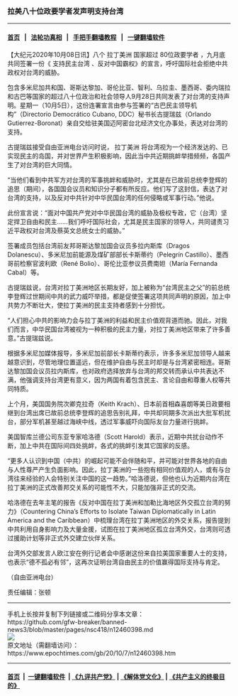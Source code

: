 ### 拉美八十位政要学者发声明支持台湾
------------------------

#### [首页](https://github.com/gfw-breaker/banned-news3/blob/master/README.md) &nbsp;&nbsp;|&nbsp;&nbsp; [法轮功真相](https://github.com/begood0513/basic/blob/master/README.md)  &nbsp;&nbsp;|&nbsp;&nbsp; [手把手翻墙教程](https://github.com/gfw-breaker/guides/wiki)  &nbsp;&nbsp;|&nbsp;&nbsp; [一键翻墙软件](https://github.com/gfw-breaker/nogfw/blob/master/README.md)  



<div><p>
 【大纪元2020年10月08日讯】八个
 <ok href="https://www.epochtimes.com/gb/tag/%E6%8B%89%E4%B8%81%E7%BE%8E%E6%B4%B2.html">
  拉丁美洲
 </ok>
 国家超过
 <ok href="https://www.epochtimes.com/gb/tag/80%E4%BD%8D%E6%94%BF%E8%A6%81%E5%AD%A6%E8%80%85.html">
  80位政要学者
 </ok>
 ，九月底共同签署一份《
 <ok href="https://www.epochtimes.com/gb/tag/%E6%94%AF%E6%8C%81%E6%B0%91%E4%B8%BB%E5%8F%B0%E6%B9%BE.html">
  支持民主台湾
 </ok>
 、反对中国霸权》的宣言，呼吁国际社会拒绝中共政权对台湾的威胁。
</p>
<p>
 包含多米尼加共和国、哥斯达黎加、哥伦比亚、智利、乌拉圭、墨西哥、委内瑞拉和古巴等国家的超过八十位政治和社会领导人9月28日共同发表了对台湾的支持声明。星期一（10月5日），这份连署宣言由参与签署的“古巴民主领导机构”（Directorio Democrático Cubano, DDC）秘书长古提瑞兹（Orlando Gutierrez-Boronat）亲自交给驻美国迈阿密台北经济文化办事处，表达对台湾的支持。
</p>
<p>
 古提瑞兹接受自由亚洲电台访问时说，
 <ok href="https://www.epochtimes.com/gb/tag/%E6%8B%89%E4%B8%81%E7%BE%8E%E6%B4%B2.html">
  拉丁美洲
 </ok>
 将台湾视为一个经济发达的、已实现民主的岛国，并对世界产生积极影响，因此当中共近期挑衅举措频频，各国产生了对台湾的巨大同情。
</p>
<p>
 “当他们看到中共军方对台湾的军事挑衅和威胁时，尤其是在已故前总统李登辉的追思（期间），各国国会议员和知识分子都有所反应。他们写了这封信，表达了对台湾的支持，以及反对中共针对中华民国台湾的任何侵略或军事行动。”他说。
</p>
<p>
 此份宣言说：“面对中国共产党对中华民国台湾的威胁及极权专政，它（台湾）坚定捍卫自由和民主……我们呼吁国际社会，尤其是民主国家的领导人，共同谴责习近平政权对台湾及蔡英文总统女士的威胁。”
</p>
<p>
 签署成员包括台湾前友邦哥斯达黎加国会议员多拉内斯库（Dragos Dolanescu）、多米尼加前能源及煤矿部部长卡斯蒂约（Pelegrín Castillo）、墨西哥前检察官波利欧（René Bolio）、哥伦比亚参议员费南妲（María Fernanda Cabal）等。
</p>
<p>
 古提瑞兹说，台湾对拉丁美洲地区长期友好，加上被称为“台湾民主之父”的前总统李登辉过世期间中共的武力威吓举措，都是促使签署这项共同声明的原因，加上中共势力不断壮大，使拉丁美洲的民主支持者感到十分担忧。
</p>
<p>
 “人们担心中共的影响力会与拉丁美洲的利益和民主价值观背道而驰。因此，对我们而言，中华民国台湾被视为一种积极的民主力量，对拉丁美洲地区带来了许多善意。”古提瑞兹说。
</p>
<p>
 根据多米尼加媒体报导，多米尼加前部长卡斯蒂约表示，许多多米尼加领导人越来越意识到，尽管地理位置遥远，但在维护自由与民主时却是与台湾紧密相连。哥斯达黎加国会议员拉内斯库，也对政府选择放弃与台湾的邦交转而承认中共表达不满，他强调支持台湾更有意义，因为两国有着包含民主、言论自由和尊重人权等共同特质。
</p>
<p>
 上个月，美国国务院次卿克拉奇（Keith Krach）、日本前首相森喜朗等美日政要相继到台湾出席已故前总统李登辉的追思告别礼拜，中共却同期多次派出大批军机扰台，部分军机甚至越过海峡中线，透过军事威吓向国际友台力量进行挑衅。
</p>
<p>
 美国智库兰德公司东亚专家哈洛德（Scott Harold）表示，近期中共扰台动作不断，加上中共在国际间四处挑衅，各式的挑衅引发其它国家的反感。
</p>
<p>
 “更多人认识到中国（中共）的崛起可能不会伴随和平，并可能对世界各地的自由与人性尊严产生负面影响。因此，拉丁美洲的一些抱有相同价值观的人，或有与台湾往来经验的人会特别关注中国的这一趋势。”哈洛德说，但他也认为近期内台湾在拉丁美洲的正式改善邦交关系的可能性不大，只能加强非正式的交流。
</p>
<p>
 哈洛德在去年主笔的报告《反对中国在拉丁美洲和加勒比海地区外交孤立台湾的努力》（Countering China’s Efforts to Isolate Taiwan Diplomatically in Latin America and the Caribbean）中梳理台湾在拉丁美洲地区的外交关系，报告提到中共利用自身影响力及大量金援，试图在拉丁美洲地区孤立台湾外交，台湾则可透过援助计划等非正式外交建立伙伴关系。
</p>
<p>
 台湾外交部发言人欧江安在例行记者会中感谢这份来自拉美国家重要人士的支持，也表示“德不孤必有邻”，这再次证明台湾自由民主的价值赢得国际支持与肯定。
</p>
<p>
 （自由亚洲电台）
</p>
<p>
 责任编辑：张顿
</p>
</div>
<hr/>
手机上长按并复制下列链接或二维码分享本文章：<br/>
https://github.com/gfw-breaker/banned-news3/blob/master/pages/nsc418/n12460398.md <br/>
<a href='https://github.com/gfw-breaker/banned-news3/blob/master/pages/nsc418/n12460398.md'><img src='https://github.com/gfw-breaker/banned-news3/blob/master/pages/nsc418/n12460398.md.png'/></a> <br/>
原文地址（需翻墙访问）：https://www.epochtimes.com/gb/20/10/7/n12460398.htm


------------------------
#### [首页](https://github.com/gfw-breaker/banned-news3/blob/master/README.md) &nbsp;|&nbsp; [一键翻墙软件](https://github.com/gfw-breaker/nogfw/blob/master/README.md) &nbsp;| [《九评共产党》](https://github.com/gfw-breaker/9ping.md/blob/master/README.md#九评之一评共产党是什么) | [《解体党文化》](https://github.com/gfw-breaker/jtdwh.md/blob/master/README.md) | [《共产主义的终极目的》](https://github.com/gfw-breaker/gczydzjmd.md/blob/master/README.md)


<img src='http://gfw-breaker.win/banned-news3/pages/nsc418/n12460398.md' width='0px' height='0px'/>